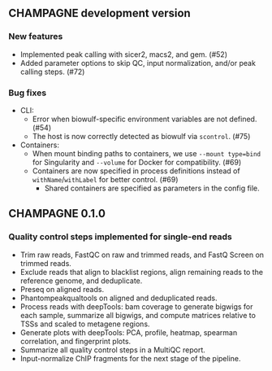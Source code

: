 ## CHAMPAGNE development version

### New features

- Implemented peak calling with sicer2, macs2, and gem. (#52)
- Added parameter options to skip QC, input normalization, and/or peak calling steps. (#72)

### Bug fixes

- CLI:
  - Error when biowulf-specific environment variables are not defined. (#54)
  - The host is now correctly detected as biowulf via `scontrol`. (#75)
- Containers:
  - When mount binding paths to containers, we use `--mount type=bind` for Singularity and `--volume` for Docker for compatibility. (#69)
  - Containers are now specified in process definitions instead of `withName`/`withLabel` for better control. (#69)
    - Shared containers are specified as parameters in the config file.

## CHAMPAGNE 0.1.0

### Quality control steps implemented for single-end reads

- Trim raw reads, FastQC on raw and trimmed reads, and FastQ Screen on trimmed reads.
- Exclude reads that align to blacklist regions, align remaining reads to the reference genome, and deduplicate.
- Preseq on aligned reads.
- Phantompeakqualtools on aligned and deduplicated reads.
- Process reads with deepTools: bam coverage to generate bigwigs for each sample, summarize all bigwigs, and compute matrices relative to TSSs and scaled to metagene regions.
- Generate plots with deepTools: PCA, profile, heatmap, spearman correlation, and fingerprint plots.
- Summarize all quality control steps in a MultiQC report.
- Input-normalize ChIP fragments for the next stage of the pipeline.
